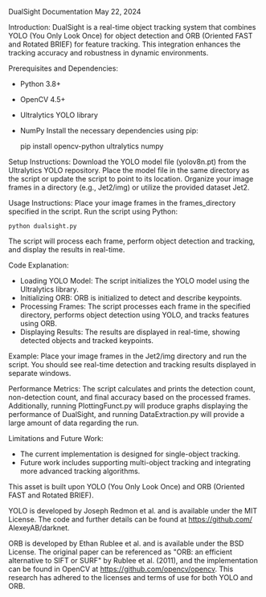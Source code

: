 DualSight Documentation
May 22, 2024


Introduction:
DualSight is a real-time object tracking system that combines YOLO (You Only Look Once) for object detection
and ORB (Oriented FAST and Rotated BRIEF) for feature tracking. This integration enhances the tracking accuracy
and robustness in dynamic environments.


Prerequisites and Dependencies:
- Python 3.8+
- OpenCV 4.5+
- Ultralytics YOLO library
- NumPy
Install the necessary dependencies using pip:

    pip install opencv-python ultralytics numpy


Setup Instructions:
Download the YOLO model file (yolov8n.pt) from the Ultralytics YOLO repository.
Place the model file in the same directory as the script or update the script to point to its location.
Organize your image frames in a directory (e.g., Jet2/img) or utilize the provided dataset Jet2.


Usage Instructions:
Place your image frames in the frames_directory specified in the script. Run the script using Python:

    python dualsight.py

The script will process each frame, perform object detection and tracking, and display the results in real-time.


Code Explanation:
- Loading YOLO Model: The script initializes the YOLO model using the Ultralytics library.
- Initializing ORB: ORB is initialized to detect and describe keypoints.
- Processing Frames: The script processes each frame in the specified directory, performs object detection using YOLO, 
  and tracks features using ORB.
- Displaying Results: The results are displayed in real-time, showing detected objects and tracked keypoints.


Example:
Place your image frames in the Jet2/img directory and run the script. You should see real-time detection and
tracking results displayed in separate windows.


Performance Metrics:
The script calculates and prints the detection count, non-detection count, and final accuracy based on the processed frames.
Additionally, running PlottingFunct.py will produce graphs displaying the performance of DualSight, and running DataExtraction.py
will provide a large amount of data regarding the run.


Limitations and Future Work:
- The current implementation is designed for single-object tracking.
- Future work includes supporting multi-object tracking and integrating more advanced tracking algorithms.

This asset is built upon YOLO (You Only Look Once) and ORB (Oriented FAST and Rotated BRIEF).

YOLO is developed by Joseph Redmon et al. and is available under the MIT License.
The code and further details can be found at https://github.com/ AlexeyAB/darknet.

ORB is developed by Ethan Rublee et al. and is available under the BSD License.
The original paper can be referenced as "ORB: an efficient alternative to SIFT or SURF" by Rublee et al. (2011),
and the implementation can be found in OpenCV at https://github.com/opencv/opencv.
This research has adhered to the licenses and terms of use for both YOLO and ORB.